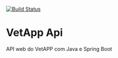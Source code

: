 [![Build Status](https://travis-ci.org/evandroo/vet-app-api.svg?branch=master)](https://travis-ci.org/evandroo/vet-app-api)
# VetApp Api
API web do VetAPP com Java e Spring Boot
